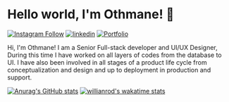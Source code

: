 # Hello world, I'm Othmane! 👋

[![Instagram Follow](https://img.shields.io/badge/Instagram-E4405F?style=for-the-badge&logo=instagram&logoColor=white)](https://www.instagram.com/iietmoon/?hl=en)
[![linkedin](https://img.shields.io/badge/Linkedin-2867B2?style=for-the-badge&logo=linkedin&logoColor=white)](https://www.linkedin.com/in/iietmoon/)
[![Portfolio ](https://img.shields.io/badge/My%20portfolio-FFF?style=for-the-badge&logo=website&Color=black)](https://iietmoon.me/)


Hi, I'm Othmane! I am a Senior Full-stack developer and UI/UX Designer, During this time I have worked on all layers of codes from the database to UI. I have also been involved in all stages of a product life cycle from conceptualization and design and up to deployment in production and support.

[![Anurag's GitHub stats](https://github-readme-stats.vercel.app/api?username=iietmoon&count_private=true)](https://github.com/SvenWesterlaken?tab=repositories)
[![willianrod's wakatime stats](https://github-readme-stats.vercel.app/api/wakatime?username=iietmoon&layout=compact)](https://wakatime.com/@iietmoon)
